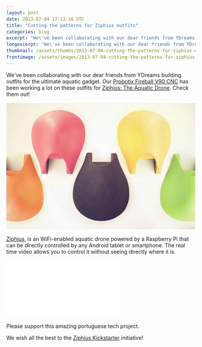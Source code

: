 ```yaml
---
layout: post
date: 2013-07-04 17:13:16 UTC
title: "Cutting the patterns for Ziphius outfits"
categories: blog
excerpt: "We\'ve been collaborating with our dear friends from YDreams building outfits for the ultimate aquatic gadget. Our Probotix Fireball V90 CNC has been working a lot on these outfits for Ziphius: The Aquatic Drone. Check them out!"
longexcerpt: "We\'ve been collaborating with our dear friends from YDreams building outfits for the ultimate aquatic gadget. Our Probotix Fireball V90 CNC has been working a lot on these outfits for Ziphius: The Aquatic Drone. Check them out!Ziphius, is an WiFi-enabled aquatic drone powered by a Raspberry Pi that can be directly controlled by any Android tablet or smartphone. The real time video allows you to control it without seeing directly where it is."
thumbnail: /assets/thumbs/2013-07-04-cutting-the-patterns-for-ziphius-outfits-1.jpg
frontimage: /assets/images/2013-07-04-cutting-the-patterns-for-ziphius-outfits-1.jpg
---
```


We've been collaborating with our dear friends from YDreams building outfits for the ultimate aquatic gadget. Our <a href="http://www.probotix.com/FireBall_v90_cnc_router_kit/">Probotix Fireball V90 CNC</a> has been working a lot on these outfits for <a href="http://www.kickstarter.com/projects/ziphius/ziphius-the-aquatic-drone?ref=live">Ziphius: The Aquatic Drone</a>. Check them out!

<a title="Ziphius outfits by guibot, on Flickr" href="http://www.flickr.com/photos/guibot/9200592273/"><img class="postimage" alt="Ziphius outfits" src="/assets/images/2013-07-04-cutting-the-patterns-for-ziphius-outfits-1.jpg"/></a>

<a href="http://www.engadget.com/2013/03/16/insert-coin-finalist-ziphius-aquatic-drone-hands-on/">Ziphius</a>, is an WiFi-enabled aquatic drone powered by a Raspberry Pi that can be directly controlled by any Android tablet or smartphone. The real time video allows you to control it without seeing directly where it is.

<div class="video-container"><iframe src="//www.youtube.com/embed/H9W1wmIl8YU" frameborder="0" allowfullscreen></iframe></div>

Please support this amazing portuguese tech project.

We wish all the best to the <a href="http://www.kickstarter.com/projects/ziphius/ziphius-the-aquatic-drone?ref=live" target="_blank">Ziphius Kickstarter</a> initiative!